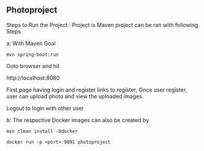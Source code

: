 ## Photoproject
Steps to Run the Project : Project is Maven project can be ran with following Steps

a: With Maven Goal 

`mvn spring-boot:run`
  
  
Goto browser and hit

  http://localhost:8080

First page having login and register links to register, Once user register, user can upload photo and view the uploaded images.

Logout to login with other user

b: The respective Docker images can also be created by

    mvn clean install -Ddocker
  
    docker run -p <port>:9091 photoproject


